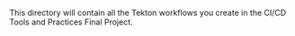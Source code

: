 This directory will contain all the Tekton workflows you create in the CI/CD Tools and Practices Final Project.
